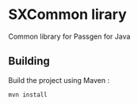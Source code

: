 # SXCommon lirary
Common library for Passgen for Java

## Building
Build the project using Maven :

    mvn install


